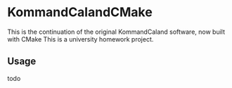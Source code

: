 # KommandCalandCMake
This is the continuation of the original KommandCaland software, now built with CMake
This is a university homework project.

## Usage

todo


